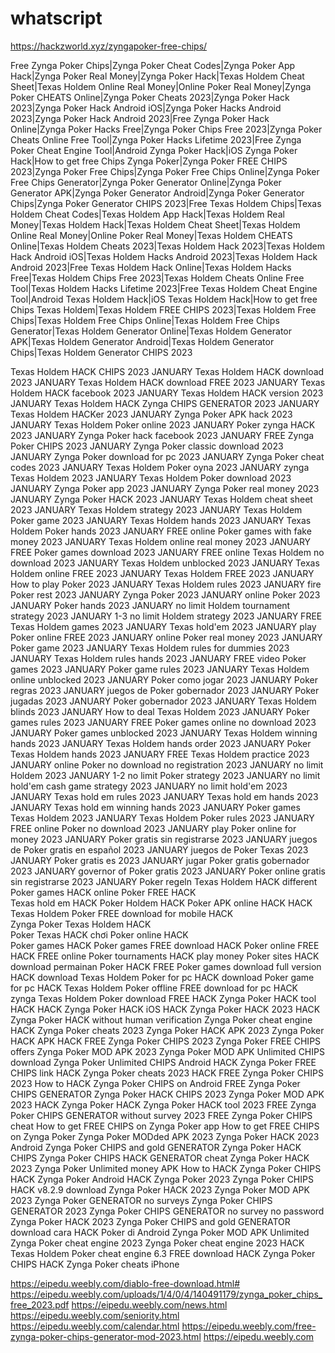 # whatscript


https://hackzworld.xyz/zyngapoker-free-chips/


Free Zynga Poker Chips|Zynga Poker Cheat Codes|Zynga Poker App Hack|Zynga Poker Real Money|Zynga Poker Hack|Texas Holdem Cheat Sheet|Texas Holdem Online Real Money|Online Poker Real Money|Zynga Poker CHEATS Online|Zynga Poker Cheats 2023|Zynga Poker Hack 2023|Zynga Poker Hack Android iOS|Zynga Poker Hacks Android 2023|Zynga Poker Hack Android 2023|Free Zynga Poker Hack Online|Zynga Poker Hacks Free|Zynga Poker Chips Free 2023|Zynga Poker Cheats Online Free Tool|Zynga Poker Hacks Lifetime 2023|Free Zynga Poker Cheat Engine Tool|Android Zynga Poker Hack|iOS Zynga Poker Hack|How to get free Chips Zynga Poker|Zynga Poker FREE CHIPS 2023|Zynga Poker Free Chips|Zynga Poker Free Chips Online|Zynga Poker Free Chips Generator|Zynga Poker Generator Online|Zynga Poker Generator APK|Zynga Poker Generator Android|Zynga Poker Generator Chips|Zynga Poker Generator CHIPS 2023|Free Texas Holdem Chips|Texas Holdem Cheat Codes|Texas Holdem App Hack|Texas Holdem Real Money|Texas Holdem Hack|Texas Holdem Cheat Sheet|Texas Holdem Online Real Money|Online Poker Real Money|Texas Holdem CHEATS Online|Texas Holdem Cheats 2023|Texas Holdem Hack 2023|Texas Holdem Hack Android iOS|Texas Holdem Hacks Android 2023|Texas Holdem Hack Android 2023|Free Texas Holdem Hack Online|Texas Holdem Hacks Free|Texas Holdem Chips Free 2023|Texas Holdem Cheats Online Free Tool|Texas Holdem Hacks Lifetime 2023|Free Texas Holdem Cheat Engine Tool|Android Texas Holdem Hack|iOS Texas Holdem Hack|How to get free Chips Texas Holdem|Texas Holdem FREE CHIPS 2023|Texas Holdem Free Chips|Texas Holdem Free Chips Online|Texas Holdem Free Chips Generator|Texas Holdem Generator Online|Texas Holdem Generator APK|Texas Holdem Generator Android|Texas Holdem Generator Chips|Texas Holdem Generator CHIPS 2023

Texas Holdem HACK CHIPS 2023 JANUARY
Texas Holdem HACK download 2023 JANUARY
Texas Holdem HACK download FREE 2023 JANUARY
Texas Holdem HACK facebook 2023 JANUARY
Texas Holdem HACK version 2023 JANUARY
Texas Holdem HACK Zynga CHIPS GENERATOR 2023 JANUARY
Texas Holdem HACKer 2023 JANUARY
Zynga Poker APK hack 2023 JANUARY
Texas Holdem Poker online 2023 JANUARY 
Poker zynga HACK 2023 JANUARY
Zynga Poker hack facebook 2023 JANUARY 
FREE Zynga Poker CHIPS 2023 JANUARY 
Zynga Poker classic download 2023 JANUARY 
Zynga Poker download for pc 2023 JANUARY 
Zynga Poker cheat codes 2023 JANUARY 
Texas Holdem Poker oyna 2023 JANUARY 
zynga Texas Holdem 2023 JANUARY 
Texas Holdem Poker download  2023 JANUARY
Zynga Poker app 2023 JANUARY 
Zynga Poker real money 2023 JANUARY 
Zynga Poker HACK 2023 JANUARY 
Texas Holdem cheat sheet 2023 JANUARY 
Texas Holdem strategy 2023 JANUARY 
Texas Holdem Poker game 2023 JANUARY 
Texas Holdem hands 2023 JANUARY 
Texas Holdem Poker hands 2023 JANUARY 
FREE online Poker games with fake money 2023 JANUARY 
Texas Holdem online real money 2023 JANUARY 
FREE Poker games download 2023 JANUARY 
FREE online Texas Holdem no download 2023 JANUARY 
Texas Holdem unblocked 2023 JANUARY 
Texas Holdem online FREE 2023 JANUARY 
Texas Holdem FREE 2023 JANUARY
How to play Poker 2023 JANUARY
Texas Holdem rules 2023 JANUARY 
fire Poker rest 2023 JANUARY 
Zynga Poker 2023 JANUARY 
online Poker 2023 JANUARY 
Poker hands 2023 JANUARY 
no limit Holdem tournament strategy 2023 JANUARY 
1-3 no limit Holdem strategy 2023 JANUARY 
FREE Texas Holdem games 2023 JANUARY 
Texas hold'em 2023 JANUARY 
play Poker online FREE 2023 JANUARY 
online Poker real money 2023 JANUARY 
Poker game 2023 JANUARY
Texas Holdem rules for dummies 2023 JANUARY 
Texas Holdem rules hands 2023 JANUARY 
FREE video Poker games 2023 JANUARY 
Poker game rules 2023 JANUARY 
Texas Holdem online unblocked 2023 JANUARY 
Poker como jogar 2023 JANUARY 
Poker regras 2023 JANUARY 
juegos de Poker gobernador 2023 JANUARY 
Poker jugadas 2023 JANUARY 
Poker gobernador 2023 JANUARY 
Texas Holdem blinds 2023 JANUARY 
How to deal Texas Holdem 2023 JANUARY 
Poker games rules 2023 JANUARY 
FREE Poker games online no download 2023 JANUARY 
Poker games unblocked 2023 JANUARY 
Texas Holdem winning hands 2023 JANUARY 
Texas Holdem hands order 2023 JANUARY 
Poker Texas Holdem hands 2023 JANUARY 
FREE Texas Holdem practice 2023 JANUARY 
online Poker no download no registration 2023 JANUARY 
no limit Holdem 2023 JANUARY 
1-2 no limit Poker strategy 2023 JANUARY 
no limit hold'em cash game strategy 2023 JANUARY 
no limit hold'em 2023 JANUARY 
Texas hold em rules 2023 JANUARY 
Texas hold em hands 2023 JANUARY 
Texas hold em winning hands 2023 JANUARY 
Poker games Texas Holdem 2023 JANUARY 
Texas Holdem Poker rules 2023 JANUARY 
FREE online Poker no download 2023 JANUARY 
play Poker online for money 2023 JANUARY 
Poker gratis sin registrarse 2023 JANUARY 
juegos de Poker gratis en español 2023 JANUARY 
juegos de Poker Texas 2023 JANUARY 
Poker gratis es 2023 JANUARY 
jugar Poker gratis gobernador 2023 JANUARY 
governor of Poker gratis 2023 JANUARY 
Poker online gratis sin registrarse 2023 JANUARY 
Poker regeln Texas Holdem HACK 
different Poker games HACK 
online Poker FREE HACK	
Texas hold em HACK 
Poker Holdem HACK
Poker APK online HACK HACK
Texas Holdem Poker FREE download for mobile HACK			
Zynga Poker Texas Holdem HACK	
Poker Texas HACK
chơi Poker online HACK	
Poker games HACK
Poker games FREE download HACK
Poker online FREE HACK
FREE online Poker tournaments HACK
play money Poker sites HACK
download permainan Poker HACK
FREE Poker games download full version HACK
download Texas Holdem Poker for pc HACK
download Poker game for pc HACK
Texas Holdem Poker offline FREE download for pc HACK
zynga Texas Holdem Poker download FREE HACK
Zynga Poker HACK tool HACK HACK
Zynga Poker HACK iOS HACK 
Zynga Poker HACK 2023 HACK
Zynga Poker HACK without human verification
Zynga Poker cheat engine HACK
Zynga Poker cheats 2023
Zynga Poker HACK APK 2023
Zynga Poker HACK APK HACK
FREE Zynga Poker CHIPS 2023
Zynga Poker FREE CHIPS offers
Zynga Poker MOD APK 2023
Zynga Poker MOD APK Unlimited CHIPS download
Zynga Poker Unlimited CHIPS Android HACK
Zynga Poker FREE CHIPS link HACK
Zynga Poker cheats 2023 HACK
FREE Zynga Poker CHIPS 2023
How to HACK Zynga Poker CHIPS on Android
FREE Zynga Poker CHIPS GENERATOR
Zynga Poker HACK CHIPS 2023
Zynga Poker MOD APK 2023 HACK
Zynga Poker HACK
Zynga Poker HACK tool 2023
FREE Zynga Poker CHIPS GENERATOR without survey 2023
FREE Zynga Poker CHIPS cheat
How to get FREE CHIPS on Zynga Poker app
How to get FREE CHIPS on Zynga Poker
Zynga Poker MODded APK 2023
Zynga Poker HACK 2023 Android
Zynga Poker CHIPS and gold GENERATOR
Zynga Poker HACK CHIPS
Zynga Poker CHIPS HACK GENERATOR cheat
Zynga Poker HACK 2023
Zynga Poker Unlimited money APK
How to HACK Zynga Poker CHIPS
HACK Zynga Poker Android
HACK Zynga Poker 2023
Zynga Poker CHIPS HACK v8.2.9 download
Zynga Poker HACK 2023
Zynga Poker MOD APK 2023
Zynga Poker GENERATOR no surveys
Zynga Poker CHIPS GENERATOR 2023
Zynga Poker CHIPS GENERATOR no survey no password
Zynga Poker HACK 2023
Zynga Poker CHIPS and gold GENERATOR download
cara HACK Poker di Android
Zynga Poker MOD APK Unlimited
Zynga Poker cheat engine 2023
Zynga Poker cheat engine 2023 HACK
Texas Holdem Poker cheat engine 6.3 FREE download HACK
Zynga Poker CHIPS HACK
Zynga Poker cheats iPhone

https://eipedu.weebly.com/diablo-free-download.html#
https://eipedu.weebly.com/uploads/1/4/0/4/140491179/zynga_poker_chips_free_2023.pdf
https://eipedu.weebly.com/news.html
https://eipedu.weebly.com/seniority.html
https://eipedu.weebly.com/calendar.html
https://eipedu.weebly.com/free-zynga-poker-chips-generator-mod-2023.html
https://eipedu.weebly.com
